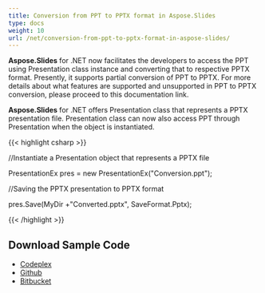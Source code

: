 ```yaml
---
title: Conversion from PPT to PPTX format in Aspose.Slides
type: docs
weight: 10
url: /net/conversion-from-ppt-to-pptx-format-in-aspose-slides/
---
```


**Aspose.Slides** for .NET now facilitates the developers to access the PPT using Presentation class instance and converting that to respective PPTX format. Presently, it supports partial conversion of PPT to PPTX. For more details about what features are supported and unsupported in PPT to PPTX conversion, please proceed to this documentation link.

**Aspose.Slides** for .NET offers Presentation class that represents a PPTX presentation file. Presentation class can now also access PPT through Presentation when the object is instantiated.

{{< highlight csharp >}}

 //Instantiate a Presentation object that represents a PPTX file

PresentationEx pres = new PresentationEx("Conversion.ppt");

//Saving the PPTX presentation to PPTX format

pres.Save(MyDir +"Converted.pptx", SaveFormat.Pptx);

{{< /highlight >}}
## **Download Sample Code**
- [Codeplex](http://goo.gl/LklO0x)
- [Github](https://github.com/asposemarketplace/Aspose_for_OpenXML/releases/download/6/Conversion.PPT.to.PPTX.Aspose.Slides.zip)
- [Bitbucket](https://bitbucket.org/asposemarketplace/aspose-for-openxml/downloads/Conversion%20PPT%20to%20PPTX%20%28Aspose.Slides%29.zip)
